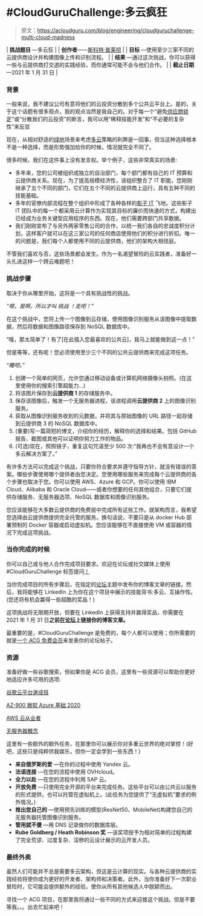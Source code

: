 # #CloudGuruChallenge:多云疯狂

> 原文：<https://acloudguru.com/blog/engineering/cloudguruchallenge-multi-cloud-madness>

| **挑战题目** —多云狂
 |
| **创作者**——[斯科特·普莱彻](https://www.linkedin.com/in/scottpletcher/) |
| **目标** —使用至少三家不同的云提供商设计并构建图像上传和识别流程。
 |
| **结果** —通过这次挑战，你可以获得一些与云提供商打交道的实践经验，而你通常可能不会与他们合作。
 |
| **截止日期**—2021 年 1 月 31 日
 |

### 背景

一般来说，我不建议公司有意将他们的云投资分散到多个公共云平台上。是的，关于这个话题有很多观点，我的观点当然是我自己的。对于每一个“避免[供应商锁定](https://en.wikipedia.org/wiki/Vendor_lock-in)”或“分散我们的云投资”的断言，我可以用“稀释技能开发”和“不必要的复杂性”来反驳

现在，从相对舒适的[绿地](https://en.wikipedia.org/wiki/Greenfield_project)场景来考虑[多云](https://acloudguru.com/blog/business/aws-just-went-multi-cloud-and-its-only-the-beginning)策略的利弊是一回事，但当这种选择根本不是一种选择，而是形势强加给你的时候，情况就完全不同了。

很多时候，我们在这件事上没有发言权。举个例子，这些非常真实的场景:

*   多年来，您的公司被组织成独立的自治部门，每个部门都有自己的 IT 预算和云提供商关系。现在，为了提高规模经济性，该组织整合了 IT 职能，您刚刚继承了五个不同的部门，它们在五个不同的云提供商上运行，具有五种不同的技能基础。
*   多年的官僚内部流程在整个组织中形成了各种各样的[影子 IT](https://en.wikipedia.org/wiki/Shadow_IT) 飞地。这些影子 IT 团队中的每一个都采用云计算作为实现其目标的廉价而快速的方式，构建出已经成为业务关键型应用程序的东西。现在，他们需要跨部门共享数据。
*   我们刚刚宣布了与另外两家零售公司的合作，以统一我们各自的忠诚度积分计划，这样客户就可以在这三家公司的任何商店使用他们的积分进行折扣。唯一的问题是，我们每个人都使用不同的云提供商，他们的架构大相径庭。

不管我们喜欢与否，这些场景都会发生。作为一名渴望冒险的云实践者，准备好一头扎进这样一个跨云难题吧！

### 挑战步骤

取决于你从哪里开始，这将是一个具有挑战性的挑战。

*“嗯，是啊，所以才叫* *挑战* *！走吧！”*

在这个挑战中，您将上传一个图像到云存储，使用图像识别服务从该图像中提取数据，然后将数据和图像路径保存到 NoSQL 数据库中。

“哦，那太简单了！有了[在此插入您最喜欢的公共云]，我马上就能做到这一点！”

但是等等，还有呢！您必须使用至少三个不同的公共云提供商来完成这项任务。

*“睡吧。”*

1.  创建一个简单的网页，允许您通过移动设备或计算机网络摄像头拍照。(在这里使用你的搜索引擎超能力…)
2.  将该图片保存到**云提供商 1** 的存储服务中。
3.  保存该图像后，触发一个无服务器进程，该进程调用**云提供商 2** 上的图像识别服务。
4.  获取从图像识别服务收到的元数据，并将其与原始图像的 URL 路径一起存储到云提供商 3 的 NoSQL 数据库中。
5.  (重要)写一篇简短的博文，介绍你的经历，解释你的选择和结果。包括 GitHub 报告、截图或其他可以证明你努力工作的物品。
6.  (可选)现在，照照镜子，重复这句咒语至少 500 次:“我再也不会有意设计一个多云解决方案了。”

有许多方法可以完成这个挑战，只要你符合要求并遵守指导方针，就没有错误的答案。哪些步骤使用哪个提供者由您决定。您使用哪些服务来完成每个云提供商的各个步骤也取决于您。你可以使用 AWS、Azure 和 GCP。你可以使用 IBM Cloud、Alibaba 和 Oracle Cloud——或者你想要的任何其他组合，只要它们提供存储服务、无服务器选项、NoSQL 数据库和图像识别服务。

您应该能够在大多数云提供商的免费层中完成所有这些工作。就架构而言，我希望您选择由云提供商提供完全托管的服务。换句话说，不要只是从 docker Hub 部署预制的 Docker 容器或启动虚拟机。您应该能够在不直接使用 VM 或容器的情况下完成这项挑战。

### 当你完成的时候

你可以自己或与他人合作完成项目要求。欢迎在论坛或社交媒体上使用#CloudGuruChallenge 标签提问[！](https://acloud.guru/forums/cloud-guru-challenge/recent?p=1&opt_id=oeu1596472190462r0.43263125574439387)

当你完成项目的所有步骤后，在指定的[论坛](https://acloud.guru/forums/cloud-guru-challenge/recent?p=1&opt_id=oeu1596472190462r0.43263125574439387)主题中发布你的博客文章的链接。然后，我将能够在 LinkedIn 上为你在这个项目中展示的技能背书:多云、互操作性。(您还将有机会赢得一些超酷的奖品！)

这项挑战将无限期开放，但要在 LinkedIn 上获得支持并赢得奖品，你需要在 2021 年 1 月 31 日**之前[在论坛](https://acloud.guru/forums/cloud-guru-challenge/recent?p=1&opt_id=oeu1596472190462r0.43263125574439387)上链接你的博客文章。**

最重要的是，#CloudGuruChallenge 是免费的，每个人都可以使用；你所需要的就是[一个 ACG 免费会员](https://acloudguru.com/pricing)来发表你的论坛帖子。

### 资源

准备好做一些谷歌搜索，但如果你是 ACG 会员，这里有一些资源可以帮助你更好地适应许多可用的选项:

[谷歌云平台速成班](https://acloud.guru/overview/gcp-101)

[AZ-900 微软 Azure 基础 2020](https://acloud.guru/overview/az-900-microsoft-azure-fundamentals)

[AWS 云从业者](https://acloud.guru/overview/fc8d43d6-2f1d-4992-9650-b20ad4018019)

[无服务器概念](https://acloud.guru/overview/94e427e8-ef0a-4d15-9994-75d75da1fa37)

这里有一些额外的额外任务，在那里你可以展示你对多重云世界的绝对掌控！(好吧，这些只是纯粹供我娱乐，但你一定会学到一些东西！)

*   **来自俄罗斯的爱** —在你的过程中使用 Yandex 云。
*   **法语连接** —在您的流程中使用 OVHcloud。
*   **全力以赴** —在您的流程中利用 SAP 云。
*   **开放免费** —只使用完全开源的平台来完成任务。这些平台可以由公共云以服务的形式提供，也可以托管在虚拟机上。(此任务为您提供了“无虚拟机”要求的例外情况。)
*   **推出您自己的** —使用预先训练的模型(ResNet50、MobileNet)构建您自己的无服务器托管图像识别服务。
*   **管用就不傻** —用 DNS 记录做你的数据库层。
*   **Rube Goldberg / Heath Robinson 奖** —该奖项授予为相对简单的过程构建了完全荒谬、过度复杂、淫秽的云设计展示的云开发人员。

### 最终外卖

虽然人们可能并不总是需要多云架构，但这是云计算的现实。与各种云提供商的实践经验将使你成为更好的开发者、架构师和决策者。此外，当你准备好下一次职业冒险时，它可能会提供额外的经验，使你从所有其他候选人中脱颖而出。

寻找一个 ACG 项目，在那里我将通过一些不同的方式来迎接这个挑战。但是不要等我。。。出去忙起来吧！